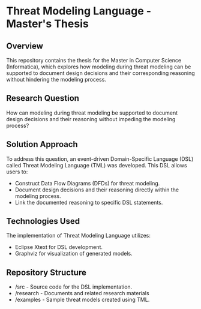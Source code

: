 # Threat Modeling Language - Master's Thesis
## Overview
This repository contains the thesis for the Master in Computer Science (Informatica), which explores how modeling during threat modeling can be supported to document design decisions and their corresponding reasoning without hindering the modeling process.
## Research Question
How can modeling during threat modeling be supported to document design decisions and their reasoning without impeding the modeling process?
## Solution Approach
To address this question, an event-driven Domain-Specific Language (DSL) called Threat Modeling Language (TML) was developed. This DSL allows users to:
- Construct Data Flow Diagrams (DFDs) for threat modeling.
- Document design decisions and their reasoning directly within the modeling process.
- Link the documented reasoning to specific DSL statements.
## Technologies Used
The implementation of Threat Modeling Language utilizes:
- Eclipse Xtext for DSL development.
- Graphviz for visualization of generated models.
## Repository Structure
- /src - Source code for the DSL implementation.
- /research - Documents and related research materials
- /examples - Sample threat models created using TML.



